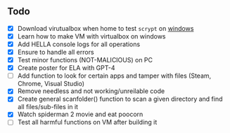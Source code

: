 ## Todo

- [x] Download virutualbox when home to test `scrypt` on [windows](https://www.quora.com/Is-it-safe-to-download-viruses-on-a-virtual-machine#:~:text=answer%20views%203y-,Is%20it%20safe%20to%20run%20a%20virus%20on%20a%20virtual,I%20recommend%20VirtualBox.)
- [x] Learn how to make VM with virtualbox on windows
- [x] Add HELLA console logs for all operations
- [x] Ensure to handle all errors 
- [x] Test minor functions (NOT-MALICIOUS) on PC
- [x] Create poster for ELA with GPT-4
- [ ] Add function to look for certain apps and tamper with files (Steam, Chrome, Visual Studio)
- [x] Remove needless and not working/unreilable code
- [x] Create general scanfolder() function to scan a given directory and find all files/sub-files in it
- [x] Watch spiderman 2 movie and eat poocorn
- [ ] Test all harmful functions on VM after building it
